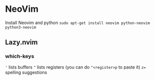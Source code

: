 # NeoVim

Install Neovim and python
`sudo apt-get install neovim python-neovim python3-neovim`

## Lazy.nvim

### which-keys

`'` lists buffers
`"` lists registers (you can do `"<register>p` to paste it)
`z=` spelling suggestions

